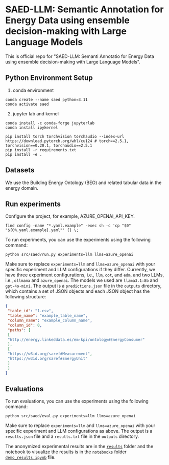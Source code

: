 # SAED-LLM: Semantic Annotation for Energy Data using ensemble decision-making with Large Language Models

This is official repo for "SAED-LLM: Semanti Annotatio for Energy Data using ensemble decision-making with Large Language Models".


## Python Environment Setup

1. conda environment
```
conda create --name saed python=3.11
conda activate saed
```

2. jupyter lab and kernel
```
conda install -c conda-forge jupyterlab
conda install ipykernel
```

```
pip install torch torchvision torchaudio --index-url https://download.pytorch.org/whl/cu124 # torch==2.5.1, torchvision==0.20.1, torchaudio==2.5.1
pip install -r requirements.txt
pip install -e .
```

## Datasets

We use the Building Energy Ontology (BEO) and related tabular data in the energy domain.


## Run experiments

Configure the project, for example, AZURE_OPENAI_API_KEY.

```
find config -name "*.yaml.example" -exec sh -c 'cp "$0" "${0%.yaml.example}.yaml"' {} \;
```

To run experiments, you can use the experiments using the following command:

```
python src/saed/run.py experiments=llm llms=azure_openai
```
Make sure to replace `experiments=llm` and `llms=azure_openai` with your specific experiment and LLM configurations if they differ. Currently, we have three experiment configurations, i.e., `llm`, `cot`, and `edm`, and two LLMs, i.e., `ollmama` and `azure_openai`. The models we used are `llama3.1:8b` and `gpt-4o-mini`. The output is a `predictions.json` file in the `outputs` directory, which contains a set of JSON objects and each JSON object has the following structure:

```json
{
 "table_id": "1.csv",
 "table_name": "example_table_name",
 "column_name": "example_column_name",
 "column_id": 0,
 "paths": [
 [
 "http://energy.linkeddata.es/em-kpi/ontology#EnergyConsumer"
 ],
 [
 "https://w3id.org/saref#Measurement",
 "https://w3id.org/saref#EnergyUnit"
 ]
 ]
}
```

## Evaluations
To run evaluations, you can use the experiments using the following command:

```
python src/saed/eval.py experiments=llm llms=azure_openai
```
Make sure to replace `experiments=llm` and `llms=azure_openai` with your specific experiment and LLM configurations as above. The output is a `results.json` file and a `results.txt` file in the `outputs` directory.

The anonymized experimental results are in the [`results`](./results) folder and the notebook to visualize the results is in the [`notebooks`](./notebooks) folder [`demo_results.ipynb`](./notebooks/demo_results.ipynb) file.
